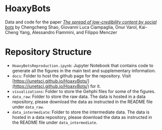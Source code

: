 # HoaxyBots

Data and code for the paper [*The spread of low-credibility content by social bots*](https://arxiv.org/abs/1707.07592) by Chengcheng Shao, Giovanni Luca Ciampaglia, Onur Varol, Kai-Cheng Yang, Alessandro Flammini, and Filippo Menczer

# Repository Structure

- `HoaxyBotsReproduction.ipynb`: Jupyter Notebook that contains code to generate all the figures in the main text and supplementary information.
- `docs`: Folder to host the github page for the repository. Visit [https://iunetsci.github.io/HoaxyBots/](https://iunetsci.github.io/HoaxyBots/) for it.
- `visualizations`: Folder to store the Gehphi files for some of the figures.
- `data_raw`: Folder to store the raw data. The data is hosted in a data repository, please download the data as instructed in the README file under `data_raw`.
- `data_intermediate`: Folder to store the intermediate data. The data is hosted in a data repository, please download the data as instructed in the README file under `data_intermediate`.
